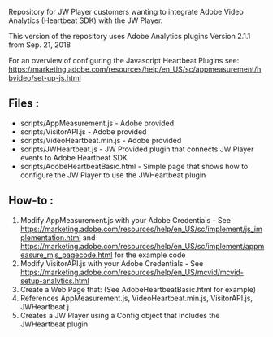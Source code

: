 Repository for JW Player customers wanting to integrate Adobe Video Analytics (Heartbeat SDK) with the JW Player.

This version of the repository uses Adobe Analytics plugins Version 2.1.1 from Sep. 21, 2018

For an overview of configuring the Javascript Heartbeat Plugins see: https://marketing.adobe.com/resources/help/en_US/sc/appmeasurement/hbvideo/set-up-js.html

## Files :
* scripts/AppMeasurement.js - Adobe provided 
* scripts/VisitorAPI.js - Adobe provided
* scripts/VideoHeartbeat.min.js - Adobe provided
* scripts/JWHeartbeat.js - JW Provided plugin that connects JW Player events to Adobe Heartbeat SDK
* scripts/AdobeHeartbeatBasic.html - Simple page that shows how to configure the JW Player to use the JWHeartbeat plugin 

## How-to :

1. Modify AppMeasurement.js with your Adobe Credentials - See https://marketing.adobe.com/resources/help/en_US/sc/implement/js_implementation.html and
https://marketing.adobe.com/resources/help/en_US/sc/implement/appmeasure_mjs_pagecode.html for the example code
2. Modify VisitorAPI.js with your Adobe Credentials - See https://marketing.adobe.com/resources/help/en_US/mcvid/mcvid-setup-analytics.html
3. Create a Web Page that: (See AdobeHeartbeatBasic.html for example)
  1. References AppMeasurement.js, VideoHeartbeat.min.js, VisitorAPI.js, JWHeartbeat.j
  2. Creates a JW Player using a Config object that includes the JWHeartbeat plugin
    



